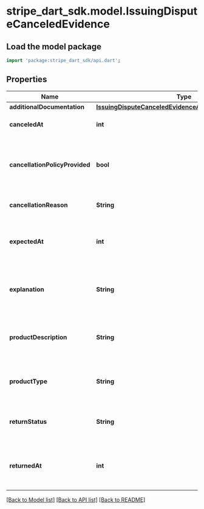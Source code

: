 # stripe_dart_sdk.model.IssuingDisputeCanceledEvidence

## Load the model package
```dart
import 'package:stripe_dart_sdk/api.dart';
```

## Properties
Name | Type | Description | Notes
------------ | ------------- | ------------- | -------------
**additionalDocumentation** | [**IssuingDisputeCanceledEvidenceAdditionalDocumentation**](IssuingDisputeCanceledEvidenceAdditionalDocumentation.md) |  | [optional] 
**canceledAt** | **int** | Date when order was canceled. | [optional] 
**cancellationPolicyProvided** | **bool** | Whether the cardholder was provided with a cancellation policy. | [optional] 
**cancellationReason** | **String** | Reason for canceling the order. | [optional] 
**expectedAt** | **int** | Date when the cardholder expected to receive the product. | [optional] 
**explanation** | **String** | Explanation of why the cardholder is disputing this transaction. | [optional] 
**productDescription** | **String** | Description of the merchandise or service that was purchased. | [optional] 
**productType** | **String** | Whether the product was a merchandise or service. | [optional] 
**returnStatus** | **String** | Result of cardholder's attempt to return the product. | [optional] 
**returnedAt** | **int** | Date when the product was returned or attempted to be returned. | [optional] 

[[Back to Model list]](../README.md#documentation-for-models) [[Back to API list]](../README.md#documentation-for-api-endpoints) [[Back to README]](../README.md)


